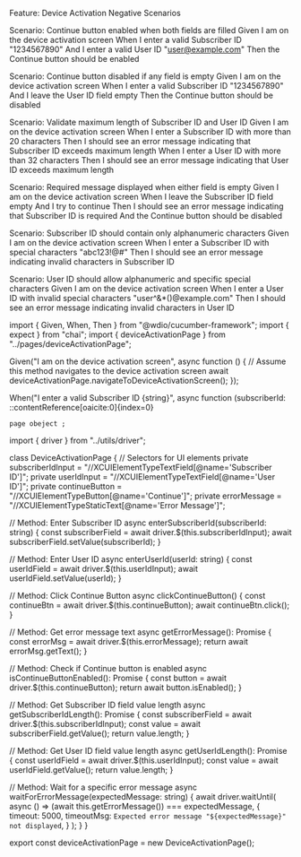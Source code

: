 Feature: Device Activation Negative Scenarios

  Scenario: Continue button enabled when both fields are filled
    Given I am on the device activation screen
    When I enter a valid Subscriber ID "1234567890"
    And I enter a valid User ID "user@example.com"
    Then the Continue button should be enabled

  Scenario: Continue button disabled if any field is empty
    Given I am on the device activation screen
    When I enter a valid Subscriber ID "1234567890"
    And I leave the User ID field empty
    Then the Continue button should be disabled

  Scenario: Validate maximum length of Subscriber ID and User ID
    Given I am on the device activation screen
    When I enter a Subscriber ID with more than 20 characters
    Then I should see an error message indicating that Subscriber ID exceeds maximum length
    When I enter a User ID with more than 32 characters
    Then I should see an error message indicating that User ID exceeds maximum length

  Scenario: Required message displayed when either field is empty
    Given I am on the device activation screen
    When I leave the Subscriber ID field empty
    And I try to continue
    Then I should see an error message indicating that Subscriber ID is required
    And the Continue button should be disabled

  Scenario: Subscriber ID should contain only alphanumeric characters
    Given I am on the device activation screen
    When I enter a Subscriber ID with special characters "abc123!@#"
    Then I should see an error message indicating invalid characters in Subscriber ID

  Scenario: User ID should allow alphanumeric and specific special characters
    Given I am on the device activation screen
    When I enter a User ID with invalid special characters "user^&*()@example.com"
    Then I should see an error message indicating invalid characters in User ID


import { Given, When, Then } from "@wdio/cucumber-framework";
import { expect } from "chai";
import { deviceActivationPage } from "../pages/deviceActivationPage";

Given("I am on the device activation screen", async function () {
  // Assume this method navigates to the device activation screen
  await deviceActivationPage.navigateToDeviceActivationScreen();
});

When("I enter a valid Subscriber ID {string}", async function (subscriberId:
::contentReference[oaicite:0]{index=0}
 



    page obeject ; 

import { driver } from "../utils/driver";

class DeviceActivationPage {
  // Selectors for UI elements
  private subscriberIdInput = "//XCUIElementTypeTextField[@name='Subscriber ID']";
  private userIdInput = "//XCUIElementTypeTextField[@name='User ID']";
  private continueButton = "//XCUIElementTypeButton[@name='Continue']";
  private errorMessage = "//XCUIElementTypeStaticText[@name='Error Message']";

  // Method: Enter Subscriber ID
  async enterSubscriberId(subscriberId: string) {
    const subscriberField = await driver.$(this.subscriberIdInput);
    await subscriberField.setValue(subscriberId);
  }

  // Method: Enter User ID
  async enterUserId(userId: string) {
    const userIdField = await driver.$(this.userIdInput);
    await userIdField.setValue(userId);
  }

  // Method: Click Continue Button
  async clickContinueButton() {
    const continueBtn = await driver.$(this.continueButton);
    await continueBtn.click();
  }

  // Method: Get error message text
  async getErrorMessage(): Promise<string> {
    const errorMsg = await driver.$(this.errorMessage);
    return await errorMsg.getText();
  }

  // Method: Check if Continue button is enabled
  async isContinueButtonEnabled(): Promise<boolean> {
    const button = await driver.$(this.continueButton);
    return await button.isEnabled();
  }

  // Method: Get Subscriber ID field value length
  async getSubscriberIdLength(): Promise<number> {
    const subscriberField = await driver.$(this.subscriberIdInput);
    const value = await subscriberField.getValue();
    return value.length;
  }

  // Method: Get User ID field value length
  async getUserIdLength(): Promise<number> {
    const userIdField = await driver.$(this.userIdInput);
    const value = await userIdField.getValue();
    return value.length;
  }

  // Method: Wait for a specific error message
  async waitForErrorMessage(expectedMessage: string) {
    await driver.waitUntil(
      async () => (await this.getErrorMessage()) === expectedMessage,
      {
        timeout: 5000,
        timeoutMsg: `Expected error message "${expectedMessage}" not displayed`,
      }
    );
  }
}

export const deviceActivationPage = new DeviceActivationPage();


